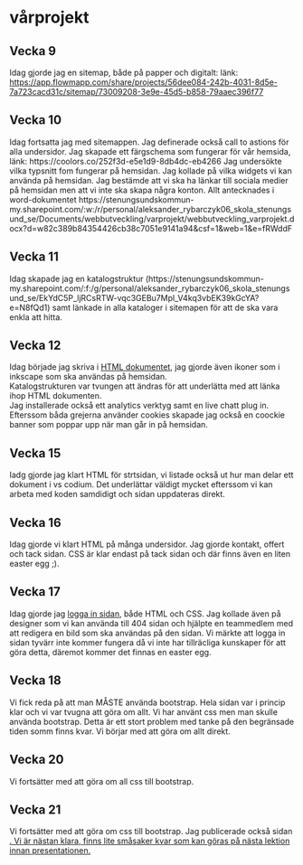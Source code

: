 # vårprojekt

<h2> Vecka 9 </h2>

Idag gjorde jag en sitemap, både på papper och digitalt: länk: https://app.flowmapp.com/share/projects/56dee084-242b-4031-8d5e-7a723cacd31c/sitemap/73009208-3e9e-45d5-b858-79aaec396f77

<h2>Vecka 10</h2>
Idag fortsatta jag med sitemappen. Jag definerade också call to astions för alla undersidor. Jag skapade ett färgschema som fungerar för vår hemsida, länk: https://coolors.co/252f3d-e5e1d9-8db4dc-eb4266
Jag undersökte vilka typsnitt fom fungerar på hemsidan. 
Jag kollade på vilka widgets vi kan använda på hemsidan. 
Jag bestämde att vi ska ha länkar till sociala medier på hemsidan men att vi inte ska skapa några konton. 
Allt antecknades i word-dokumentet  https://stenungsundskommun-my.sharepoint.com/:w:/r/personal/aleksander_rybarczyk06_skola_stenungsund_se/Documents/webbutveckling/varprojekt/webbutveckling_varprojekt.docx?d=w82c389b84354426cb38c7051e9141a94&csf=1&web=1&e=fRWddF

<h2>Vecka 11</h2>
Idag skapade jag en katalogstruktur (https://stenungsundskommun-my.sharepoint.com/:f:/g/personal/aleksander_rybarczyk06_skola_stenungsund_se/EkYdC5P_ljRCsRTW-vqc3GEBu7Mpl_V4kq3vbEK39kGcYA?e=N8fQd1) samt länkade in alla kataloger i sitemapen för att de ska vara enkla att hitta. 

<h2>Vecka 12</h2>
Idag började jag skriva i <a href="https://stenungsundskommun-my.sharepoint.com/personal/aleksander_rybarczyk06_skola_stenungsund_se/_layouts/15/onedrive.aspx?csf=1&web=1&e=Zpa0oj&cid=95ce3ee7%2D9dab%2D462a%2Dbdcf%2Dec8f466fff11&FolderCTID=0x0120007A3F9E8FC3D17A4A871E1483F6FE81C0&id=%2Fpersonal%2Faleksander%5Frybarczyk06%5Fskola%5Fstenungsund%5Fse%2FDocuments%2Fwebbutveckling%2Fvarprojekt%2FHTML%2FHomepage%2FHomepage%5Fkod&view=0" target="_blank"> HTML dokumentet</a>, jag gjorde även ikoner som i inkscape som ska användas på hemsidan. <br> Katalogstrukturen var tvungen att ändras för att underlätta med att länka ihop HTML dokumenten. <br>
Jag installerade också ett analytics verktyg samt en live chatt plug in. Efterssom båda grejerna använder cookies skapade jag också en coockie banner som poppar upp när man går in på hemsidan. 

<h2>Vecka 15</h2>
Iadg gjorde jag klart HTML för strtsidan, vi listade också ut hur man delar ett dokument i vs codium. Det underlättar väldigt mycket efterssom vi kan arbeta med koden samdidigt och sidan uppdateras direkt. 

<h2>Vecka 16</h2>
Idag gjorde vi klart HTML på många undersidor. Jag gjorde kontakt, offert och tack sidan. CSS är klar endast på tack sidan och där finns även en liten easter egg ;). 

<h2>Vecka 17</h2>
Idag gjorde jag <a href="https://stenungsundskommun-my.sharepoint.com/:f:/r/personal/aleksander_rybarczyk06_skola_stenungsund_se/Documents/webbutveckling/varprojekt/HTML/logga_in?csf=1&web=1&e=2JCcVr" target="blank"> logga in  sidan</a>, både HTML och CSS. Jag kollade även på designer som vi kan använda till 404 sidan och hjälpte en teammedlem med att redigera en bild som ska användas på den sidan. Vi märkte att logga in sidan tyvärr inte kommer fungera då vi inte har tillräcliga kunskaper för att göra detta, däremot kommer det finnas en easter egg. 

<h2>Vecka 18</h2>
Vi fick reda på att man MÅSTE använda bootstrap. Hela sidan var i princip klar och vi var tvugna att göra om allt. Vi har använt css men man skulle använda bootstrap. Detta är ett stort problem med tanke på den begränsade tiden somm finns kvar. Vi börjar med att göra om allt direkt. 

<h2>Vecka 20</h2>
Vi fortsätter med att göra om all css till bootstrap. 

<h2>Vecka 21</h2>
Vi fortsätter med att göra om css till bootstrap. Jag publicerade också sidan <a href="circumspice.se">. Vi är nästan klara, finns lite småsaker kvar som kan göras på nästa lektion innan presentationen. 
